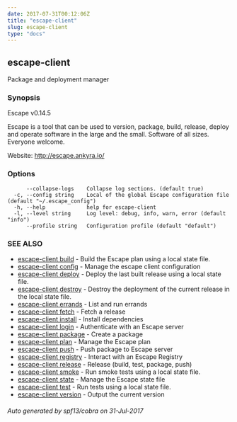 ```yaml
---
date: 2017-07-31T00:12:06Z
title: "escape-client"
slug: escape-client
type: "docs"
---
```

## escape-client

Package and deployment manager

### Synopsis


Escape v0.14.5 

Escape is a tool that can be used to version, package, build, release, 
deploy and operate software in the large and the small. Software of all sizes. 
Everyone welcome.
    
Website: http://escape.ankyra.io/


### Options

```
      --collapse-logs    Collapse log sections. (default true)
  -c, --config string    Local of the global Escape configuration file (default "~/.escape_config")
  -h, --help             help for escape-client
  -l, --level string     Log level: debug, info, warn, error (default "info")
      --profile string   Configuration profile (default "default")
```

### SEE ALSO
* [escape-client build](../escape-client_build/)	 - Build the Escape plan using a local state file.
* [escape-client config](../escape-client_config/)	 - Manage the escape client configuration
* [escape-client deploy](../escape-client_deploy/)	 - Deploy the last built release using a local state file.
* [escape-client destroy](../escape-client_destroy/)	 - Destroy the deployment of the current release in the local state file.
* [escape-client errands](../escape-client_errands/)	 - List and run errands
* [escape-client fetch](../escape-client_fetch/)	 - Fetch a release
* [escape-client install](../escape-client_install/)	 - Install dependencies
* [escape-client login](../escape-client_login/)	 - Authenticate with an Escape server
* [escape-client package](../escape-client_package/)	 - Create a package
* [escape-client plan](../escape-client_plan/)	 - Manage the Escape plan
* [escape-client push](../escape-client_push/)	 - Push package to Escape server
* [escape-client registry](../escape-client_registry/)	 - Interact with an Escape Registry
* [escape-client release](../escape-client_release/)	 - Release (build, test, package, push)
* [escape-client smoke](../escape-client_smoke/)	 - Run smoke tests using a local state file.
* [escape-client state](../escape-client_state/)	 - Manage the Escape state file
* [escape-client test](../escape-client_test/)	 - Run tests using a local state file.
* [escape-client version](../escape-client_version/)	 - Output the current version

###### Auto generated by spf13/cobra on 31-Jul-2017
